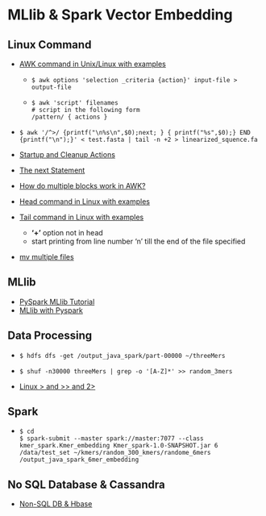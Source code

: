 # MLlib & Spark Vector Embedding

## Linux Command

* [AWK command in Unix/Linux with examples](https://www.geeksforgeeks.org/awk-command-unixlinux-examples/)

  * ```
    $ awk options 'selection _criteria {action}' input-file > output-file
    ```

  * ```
    $ awk 'script' filenames  
    # script in the following form
    /pattern/ { actions } 
    ```

* ```
  $ awk '/^>/ {printf("\n%s\n",$0);next; } { printf("%s",$0);} END {printf("\n");}' < test.fasta | tail -n +2 > linearized_squence.fa
  ```

* [Startup and Cleanup Actions](https://www.gnu.org/software/gawk/manual/html_node/Using-BEGIN_002fEND.html)
* [The next Statement](https://www.gnu.org/software/gawk/manual/html_node/Next-Statement.html)
* [How do multiple blocks work in AWK?](https://unix.stackexchange.com/questions/308869/how-do-multiple-blocks-work-in-awk)
* [Head command in Linux with examples](https://www.geeksforgeeks.org/head-command-linux-examples/)
* [Tail command in Linux with examples](https://www.geeksforgeeks.org/tail-command-linux-examples/)
  * **‘+’** option not in head
  *  start printing from line number ‘n’ till the end of the file specified
* [mv multiple files](https://askubuntu.com/questions/214560/how-to-move-multiple-files-at-once-to-a-specific-destination-directory)

## MLlib

* [PySpark MLlib Tutorial](https://www.youtube.com/watch?v=oDTJxEl95Go)
* [MLlib with Pyspark](https://www.datacamp.com/community/tutorials/apache-spark-tutorial-machine-learning)

## Data Processing

* `$ hdfs dfs -get /output_java_spark/part-00000 ~/threeMers`

* `$ shuf -n30000 threeMers | grep -o '[A-Z]*' >> random_3mers`
* [Linux > and >> and 2>](https://unix.stackexchange.com/questions/89386/what-is-symbol-and-in-unix-linux)

## Spark

* ```
  $ cd
  $ spark-submit --master spark://master:7077 --class kmer_spark.Kmer_embedding Kmer_spark-1.0-SNAPSHOT.jar 6 /data/test_set ~/kmers/random_300_kmers/randome_6mers /output_java_spark_6mer_embedding
  ```

## No SQL Database & Cassandra

* [Non-SQL DB & Hbase](https://www.youtube.com/watch?v=cEjDR3B_3cs)

